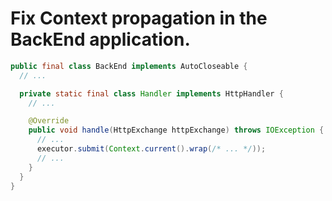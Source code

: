 # Fix Context propagation in the BackEnd application.

```java
public final class BackEnd implements AutoCloseable {
  // ...

  private static final class Handler implements HttpHandler {
    // ...

    @Override
    public void handle(HttpExchange httpExchange) throws IOException {
      // ...
      executor.submit(Context.current().wrap(/* ... */));
      // ...
    }
  }
}
```